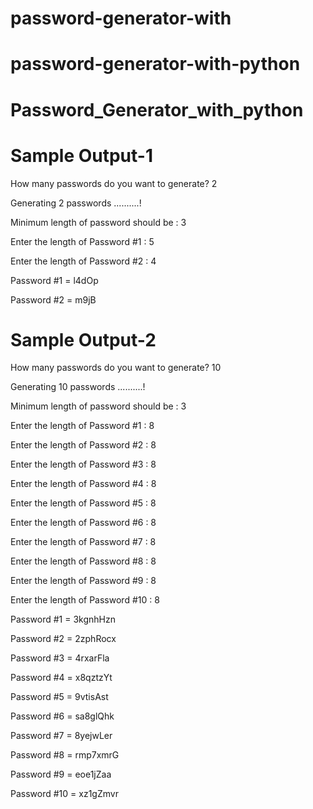 # password-generator-with
# password-generator-with-python
# Password_Generator_with_python

# Sample Output-1

How many passwords do you want to generate? 2

Generating 2 passwords ..........!

Minimum length of password should be : 3

Enter the length of Password #1 : 5

Enter the length of Password #2 : 4

Password #1 = l4dOp

Password #2 = m9jB

# Sample Output-2

How many passwords do you want to generate? 10

Generating 10 passwords ..........!

Minimum length of password should be : 3

Enter the length of Password #1 : 8

Enter the length of Password #2 : 8

Enter the length of Password #3 : 8

Enter the length of Password #4 : 8

Enter the length of Password #5 : 8

Enter the length of Password #6 : 8

Enter the length of Password #7 : 8

Enter the length of Password #8 : 8

Enter the length of Password #9 : 8

Enter the length of Password #10 : 8

Password #1 = 3kgnhHzn

Password #2 = 2zphRocx

Password #3 = 4rxarFla

Password #4 = x8qztzYt

Password #5 = 9vtisAst

Password #6 = sa8glQhk

Password #7 = 8yejwLer

Password #8 = rmp7xmrG

Password #9 = eoe1jZaa

Password #10 = xz1gZmvr
